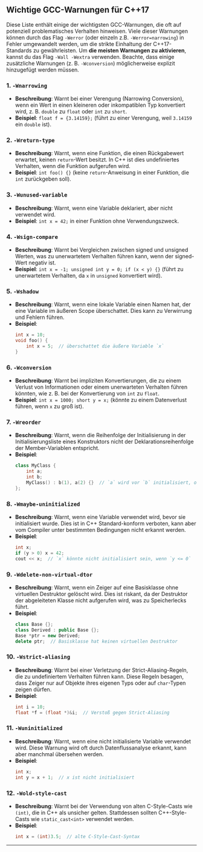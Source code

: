## Wichtige GCC-Warnungen für C++17

Diese Liste enthält einige der wichtigsten GCC-Warnungen, die oft auf potenziell problematisches Verhalten hinweisen. Viele dieser Warnungen können durch das Flag `-Werror` (oder einzeln z.B. `-Werror=narrowing`) in Fehler umgewandelt werden, um die strikte Einhaltung der C++17-Standards zu gewährleisten. Um **die meisten Warnungen zu aktivieren**, kannst du das Flag `-Wall -Wextra` verwenden. Beachte, dass einige zusätzliche Warnungen (z. B. `-Wconversion`) möglicherweise explizit hinzugefügt werden müssen.
### 1. `-Wnarrowing`
   - **Beschreibung**: Warnt bei einer Verengung (Narrowing Conversion), wenn ein Wert in einen kleineren oder inkompatiblen Typ konvertiert wird, z. B. `double` zu `float` oder `int` zu `short`.
   - **Beispiel**: `float f = {3.14159};` (führt zu einer Verengung, weil `3.14159` ein `double` ist).

### 2. `-Wreturn-type`
   - **Beschreibung**: Warnt, wenn eine Funktion, die einen Rückgabewert erwartet, keinen `return`-Wert besitzt. In C++ ist dies undefiniertes Verhalten, wenn die Funktion aufgerufen wird.
   - **Beispiel**: `int foo() {}` (keine `return`-Anweisung in einer Funktion, die `int` zurückgeben soll).

### 3. `-Wunused-variable`
   - **Beschreibung**: Warnt, wenn eine Variable deklariert, aber nicht verwendet wird.
   - **Beispiel**: `int x = 42;` in einer Funktion ohne Verwendungszweck.

### 4. `-Wsign-compare`
   - **Beschreibung**: Warnt bei Vergleichen zwischen signed und unsigned Werten, was zu unerwartetem Verhalten führen kann, wenn der signed-Wert negativ ist.
   - **Beispiel**: `int x = -1; unsigned int y = 0; if (x < y) {}` (führt zu unerwartetem Verhalten, da `x` in `unsigned` konvertiert wird).

### 5. `-Wshadow`
   - **Beschreibung**: Warnt, wenn eine lokale Variable einen Namen hat, der eine Variable im äußeren Scope überschattet. Dies kann zu Verwirrung und Fehlern führen.
   - **Beispiel**:
     ```cpp
     int x = 10;
     void foo() {
         int x = 5;  // überschattet die äußere Variable `x`
     }
     ```

### 6. `-Wconversion`
   - **Beschreibung**: Warnt bei impliziten Konvertierungen, die zu einem Verlust von Informationen oder einem unerwarteten Verhalten führen könnten, wie z. B. bei der Konvertierung von `int` zu `float`.
   - **Beispiel**: `int x = 1000; short y = x;` (könnte zu einem Datenverlust führen, wenn `x` zu groß ist).

### 7. `-Wreorder`
   - **Beschreibung**: Warnt, wenn die Reihenfolge der Initialisierung in der Initialisierungsliste eines Konstruktors nicht der Deklarationsreihenfolge der Member-Variablen entspricht.
   - **Beispiel**:
     ```cpp
     class MyClass {
         int a;
         int b;
         MyClass() : b(1), a(2) {}  // `a` wird vor `b` initialisiert, obwohl es nach `b` in der Liste steht
     };
     ```

### 8. `-Wmaybe-uninitialized`
   - **Beschreibung**: Warnt, wenn eine Variable verwendet wird, bevor sie initialisiert wurde. Dies ist in C++ Standard-konform verboten, kann aber vom Compiler unter bestimmten Bedingungen nicht erkannt werden.
   - **Beispiel**:
     ```cpp
     int x;
     if (y > 0) x = 42;
     cout << x;  // `x` könnte nicht initialisiert sein, wenn `y <= 0`
     ```

### 9. `-Wdelete-non-virtual-dtor`
   - **Beschreibung**: Warnt, wenn ein Zeiger auf eine Basisklasse ohne virtuellen Destruktor gelöscht wird. Dies ist riskant, da der Destruktor der abgeleiteten Klasse nicht aufgerufen wird, was zu Speicherlecks führt.
   - **Beispiel**:
     ```cpp
     class Base {};
     class Derived : public Base {};
     Base *ptr = new Derived;
     delete ptr;  // Basisklasse hat keinen virtuellen Destruktor
     ```

### 10. `-Wstrict-aliasing`
   - **Beschreibung**: Warnt bei einer Verletzung der Strict-Aliasing-Regeln, die zu undefiniertem Verhalten führen kann. Diese Regeln besagen, dass Zeiger nur auf Objekte ihres eigenen Typs oder auf `char`-Typen zeigen dürfen.
   - **Beispiel**:
     ```cpp
     int i = 10;
     float *f = (float *)&i;  // Verstoß gegen Strict-Aliasing
     ```

### 11. `-Wuninitialized`
   - **Beschreibung**: Warnt, wenn eine nicht initialisierte Variable verwendet wird. Diese Warnung wird oft durch Datenflussanalyse erkannt, kann aber manchmal übersehen werden.
   - **Beispiel**:
     ```cpp
     int x;
     int y = x + 1;  // x ist nicht initialisiert
     ```

### 12. `-Wold-style-cast`
   - **Beschreibung**: Warnt bei der Verwendung von alten C-Style-Casts wie `(int)`, die in C++ als unsicher gelten. Stattdessen sollten C++-Style-Casts wie `static_cast<int>` verwendet werden.
   - **Beispiel**:
     ```cpp
     int x = (int)3.5;  // alte C-Style-Cast-Syntax
     ```

---
